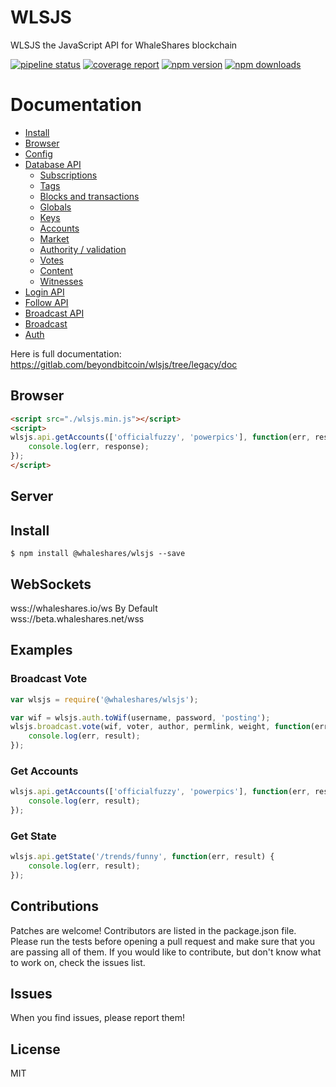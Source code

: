 # WLSJS
WLSJS the JavaScript API for WhaleShares blockchain

[![pipeline status](https://gitlab.com/beyondbitcoin/wlsjs/badges/master/pipeline.svg)](https://gitlab.com/beyondbitcoin/wlsjs/commits/master)
[![coverage report](https://gitlab.com/beyondbitcoin/wlsjs/badges/master/coverage.svg)](https://gitlab.com/beyondbitcoin/wlsjs/commits/master)
[![npm version](https://img.shields.io/npm/v/@whaleshares/wlsjs.svg?style=flat-square)](https://www.npmjs.com/package/@whaleshares/wlsjs)
[![npm downloads](https://img.shields.io/npm/dm/@whaleshares/wlsjs.svg?style=flat-square)](https://www.npmjs.com/package/@whaleshares/wlsjs)


# Documentation

- [Install](https://gitlab.com/beyondbitcoin/wlsjs/tree/legacy/doc#install)
- [Browser](https://gitlab.com/beyondbitcoin/wlsjs/tree/legacy/doc#browser)
- [Config](https://gitlab.com/beyondbitcoin/wlsjs/tree/legacy/doc#config)
- [Database API](https://gitlab.com/beyondbitcoin/wlsjs/tree/legacy/doc#api)
    - [Subscriptions](https://gitlab.com/beyondbitcoin/wlsjs/tree/legacy/doc#subscriptions)
    - [Tags](https://gitlab.com/beyondbitcoin/wlsjs/tree/legacy/doc#tags)
    - [Blocks and transactions](https://gitlab.com/beyondbitcoin/wlsjs/tree/legacy/doc#blocks-and-transactions)
    - [Globals](https://gitlab.com/beyondbitcoin/wlsjs/tree/legacy/doc#globals)
    - [Keys](https://gitlab.com/beyondbitcoin/wlsjs/tree/legacy/doc#keys)
    - [Accounts](https://gitlab.com/beyondbitcoin/wlsjs/tree/legacy/doc#accounts)
    - [Market](https://gitlab.com/beyondbitcoin/wlsjs/tree/legacy/doc#market)
    - [Authority / validation](https://gitlab.com/beyondbitcoin/wlsjs/tree/legacy/doc#authority--validation)
    - [Votes](https://gitlab.com/beyondbitcoin/wlsjs/tree/legacy/doc#votes)
    - [Content](https://gitlab.com/beyondbitcoin/wlsjs/tree/legacy/doc#content)
    - [Witnesses](https://gitlab.com/beyondbitcoin/wlsjs/tree/legacy/doc#witnesses)
- [Login API](https://gitlab.com/beyondbitcoin/wlsjs/tree/legacy/doc#login)
- [Follow API](https://gitlab.com/beyondbitcoin/wlsjs/tree/legacy/doc#follow-api)
- [Broadcast API](https://gitlab.com/beyondbitcoin/wlsjs/tree/legacy/doc#broadcast-api)
- [Broadcast](https://gitlab.com/beyondbitcoin/wlsjs/tree/legacy/doc#broadcast)
- [Auth](https://gitlab.com/beyondbitcoin/wlsjs/tree/legacy/doc#auth)


Here is full documentation:
https://gitlab.com/beyondbitcoin/wlsjs/tree/legacy/doc

## Browser 
```html 
<script src="./wlsjs.min.js"></script>
<script>
wlsjs.api.getAccounts(['officialfuzzy', 'powerpics'], function(err, response){
    console.log(err, response);
});
</script>
```

## Server
## Install
```
$ npm install @whaleshares/wlsjs --save
```

## WebSockets
wss://whaleshares.io/ws By Default<br/>
wss://beta.whaleshares.net/wss<br/>

## Examples
### Broadcast Vote
```js
var wlsjs = require('@whaleshares/wlsjs');

var wif = wlsjs.auth.toWif(username, password, 'posting');
wlsjs.broadcast.vote(wif, voter, author, permlink, weight, function(err, result) {
	console.log(err, result);
});
```

### Get Accounts
```js
wlsjs.api.getAccounts(['officialfuzzy', 'powerpics'], function(err, result) {
	console.log(err, result);
});
```

### Get State
```js 
wlsjs.api.getState('/trends/funny', function(err, result) {
	console.log(err, result);
});
```

## Contributions
Patches are welcome! Contributors are listed in the package.json file. Please run the tests before opening a pull request and make sure that you are passing all of them. If you would like to contribute, but don't know what to work on, check the issues list.

## Issues
When you find issues, please report them!

## License
MIT
